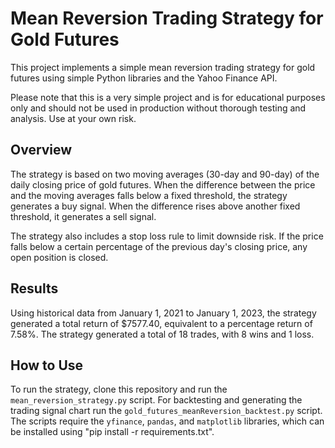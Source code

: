 # Mean Reversion Trading Strategy for Gold Futures

This project implements a simple mean reversion trading strategy for gold futures using simple Python libraries and the Yahoo Finance API.

Please note that this is a very simple project and is for educational purposes only and should not be used in production without thorough testing and analysis. Use at your own risk.

## Overview

The strategy is based on two moving averages (30-day and 90-day) of the daily closing price of gold futures. When the difference between the price and the moving averages falls below a fixed threshold, the strategy generates a buy signal. When the difference rises above another fixed threshold, it generates a sell signal.

The strategy also includes a stop loss rule to limit downside risk. If the price falls below a certain percentage of the previous day's closing price, any open position is closed.

## Results

Using historical data from January 1, 2021 to January 1, 2023, the strategy generated a total return of $7577.40, equivalent to a percentage return of 7.58%. The strategy generated a total of 18 trades, with 8 wins and 1 loss.

## How to Use

To run the strategy, clone this repository and run the `mean_reversion_strategy.py` script. For backtesting and generating the trading signal chart run the `gold_futures_meanReversion_backtest.py` script. The scripts require the `yfinance`, `pandas`, and `matplotlib` libraries, which can be installed using "pip install -r requirements.txt".

